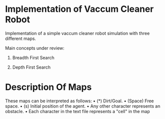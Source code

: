 # Implementation of Vaccum Cleaner Robot

Implementation of a simple vaccum cleaner robot simulation with three different maps.

Main concepts under review:

1) Breadth First Search

2) Depth First Search

# Description Of Maps
These maps can be interpreted as follows:
• (*) Dirt/Goal.
• (Space) Free space.
• (s) Initial position of the agent.
• Any other character represents an obstacle.
• Each character in the text file represents a "cell" in the map


